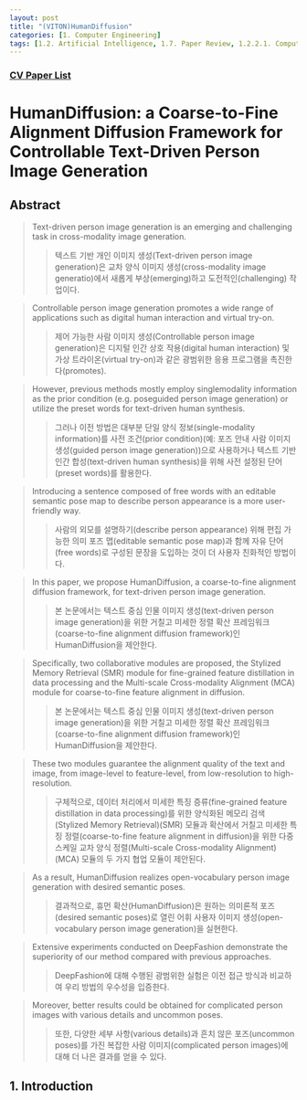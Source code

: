 ```yaml
---
layout: post
title: "(VITON)HumanDiffusion"
categories: [1. Computer Engineering]
tags: [1.2. Artificial Intelligence, 1.7. Paper Review, 1.2.2.1. Computer Vision]
---
```


### [CV Paper List](https://maizer2.github.io/1.%20computer%20engineering/2022/08/01/paper-of-VITON.html)

# HumanDiffusion: a Coarse-to-Fine Alignment Diffusion Framework for Controllable Text-Driven Person Image Generation

## Abstract

> Text-driven person image generation is an emerging and challenging task in cross-modality image generation. 
>> 텍스트 기반 개인 이미지 생성(Text-driven person image generation)은 교차 양식 이미지 생성(cross-modality image generatio)에서 새롭게 부상(emerging)하고 도전적인(challenging) 작업이다. 

> Controllable person image generation promotes a wide range of applications such as digital human interaction and virtual try-on. 
>> 제어 가능한 사람 이미지 생성(Controllable person image generation)은 디지털 인간 상호 작용(digital human interaction) 및 가상 트라이온(virtual try-on)과 같은 광범위한 응용 프로그램을 촉진한다(promotes). 

> However, previous methods mostly employ singlemodality information as the prior condition (e.g. poseguided person image generation) or utilize the preset words for text-driven human synthesis. 
>> 그러나 이전 방법은 대부분 단일 양식 정보(single-modality information)를 사전 조건(prior condition)(예: 포즈 안내 사람 이미지 생성(guided person image generation))으로 사용하거나 텍스트 기반 인간 합성(text-driven human synthesis)을 위해 사전 설정된 단어(preset words)를 활용한다. 

> Introducing a sentence composed of free words with an editable semantic pose map to describe person appearance is a more user-friendly way.
>> 사람의 외모를 설명하기(describe person appearance) 위해 편집 가능한 의미 포즈 맵(editable semantic pose map)과 함께 자유 단어(free words)로 구성된 문장을 도입하는 것이 더 사용자 친화적인 방법이다.

> In this paper, we propose HumanDiffusion, a coarse-to-fine alignment diffusion framework, for text-driven person image generation. 
>> 본 논문에서는 텍스트 중심 인물 이미지 생성(text-driven person image generation)을 위한 거칠고 미세한 정렬 확산 프레임워크(coarse-to-fine alignment diffusion framework)인 HumanDiffusion을 제안한다. 

> Specifically, two collaborative modules are proposed, the Stylized Memory Retrieval (SMR) module for fine-grained feature distillation in data processing and the Multi-scale Cross-modality Alignment (MCA) module for coarse-to-fine feature alignment in diffusion. 
>> 본 논문에서는 텍스트 중심 인물 이미지 생성(text-driven person image generation)을 위한 거칠고 미세한 정렬 확산 프레임워크(coarse-to-fine alignment diffusion framework)인 HumanDiffusion을 제안한다. 

> These two modules guarantee the alignment quality of the text and image, from image-level to feature-level, from low-resolution to high-resolution. 
>> 구체적으로, 데이터 처리에서 미세한 특징 증류(fine-grained feature distillation in data processing)를 위한 양식화된 메모리 검색(Stylized Memory Retrieval)(SMR) 모듈과 확산에서 거칠고 미세한 특징 정렬(coarse-to-fine feature alignment in diffusion)을 위한 다중 스케일 교차 양식 정렬(Multi-scale Cross-modality Alignment)(MCA) 모듈의 두 가지 협업 모듈이 제안된다. 

> As a result, HumanDiffusion realizes open-vocabulary person image generation with desired semantic poses. 
>> 결과적으로, 휴먼 확산(HumanDiffusion)은 원하는 의미론적 포즈(desired semantic poses)로 열린 어휘 사용자 이미지 생성(open-vocabulary person image generation)을 실현한다. 

> Extensive experiments conducted on  DeepFashion demonstrate the superiority of our method compared with previous approaches.
>> DeepFashion에 대해 수행된 광범위한 실험은 이전 접근 방식과 비교하여 우리 방법의 우수성을 입증한다.

> Moreover, better results could be obtained for complicated person images with various details and uncommon poses.
>> 또한, 다양한 세부 사항(various details)과 흔치 않은 포즈(uncommon poses)를 가진 복잡한 사람 이미지(complicated person images)에 대해 더 나은 결과를 얻을 수 있다.

## 1. Introduction

